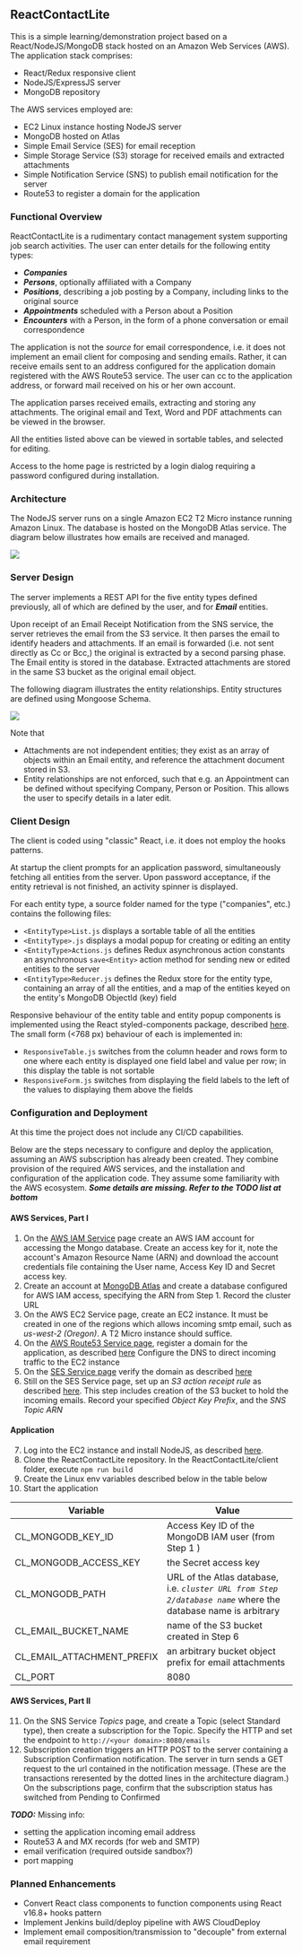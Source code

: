 ## ReactContactLite

This is a simple learning/demonstration project based on a React/NodeJS/MongoDB stack hosted on an Amazon Web Services (AWS). The application stack comprises:

- React/Redux responsive client
- NodeJS/ExpressJS server
- MongoDB repository

The AWS services employed are:

- EC2 Linux instance hosting NodeJS server
- MongoDB hosted on Atlas
- Simple Email Service (SES) for email reception
- Simple Storage Service (S3) storage for received emails and extracted attachments
- Simple Notification Service (SNS) to publish email notification for the server
- Route53 to register a domain for the application

### Functional Overview

ReactContactLite is a rudimentary contact management system supporting job search activities. The user can enter details for the following entity types:

- ***Companies***
- ***Persons***, optionally affiliated with a Company
- ***Positions***, describing a job posting by a Company, including links to the original source
- ***Appointments*** scheduled with a Person about a Position
- ***Encounters*** with a Person, in the form of a phone conversation or email correspondence

The application is not the *source* for email correspondence, i.e. it does not implement an email client for composing and sending emails. Rather, it can receive emails sent to an address configured for the application domain registered with the AWS Route53 service. The user can cc to the application address, or forward mail received on his or her own account. 

The application parses received emails, extracting and storing any attachments. The original email and Text, Word and PDF attachments can be viewed in the browser.

All the entities listed above can be viewed in sortable tables, and selected for editing.

Access to the home page is restricted by a login dialog requiring a password configured during installation. 

### Architecture

The NodeJS server runs on a single Amazon EC2 T2 Micro instance running Amazon Linux. The database is hosted on the MongoDB Atlas service. The diagram below illustrates how emails are received and managed.

![](https://github.com/rtthomas/ReactContactLite/blob/master/documents/ReactcontactLite.gif)

### Server Design

The server implements a REST API for the five entity types defined previously, all of which are defined by the user, and for ***Email*** entities. 

Upon receipt of an Email Receipt Notification from the SNS service, the server retrieves the email from the S3 service. It then parses the email to identify headers and attachments. If an email is forwarded (i.e. not sent directly as Cc or Bcc,) the original is extracted by a second parsing phase. The Email entity is stored in the database. Extracted attachments are stored in the same S3 bucket as the original email object.

The following diagram illustrates the entity relationships. Entity structures are defined using Mongoose Schema.

![](https://github.com/rtthomas/ReactContactLite/blob/master/documents/Entity-Relationship.gif)

Note that
- Attachments are not independent entities; they exist as an array of objects within an Email entity, and reference the attachment document stored in S3.
- Entity relationships are not enforced, such that e.g. an Appointment can be defined without specifying Company, Person or Position. This allows the user to specify details in a later edit. 

### Client Design

The client is coded using "classic" React, i.e. it does not employ the hooks patterns. 

At startup the client prompts for an application password, simultaneously fetching all entities from the server. Upon password acceptance, if the entity retrieval is not finished, an activity spinner is displayed.

For each entity type, a source folder named for the type ("companies", etc.) contains the following files:
- `<EntityType>List.js` displays a sortable table of all the entities
- `<EntityType>.js` displays a modal popup for creating or editing an entity
- `<EntityType>Actions.js` defines Redux asynchronous action constants an asynchronous `save<Entity>` action method for sending new or edited entities to the server
- `<EntityType>Reducer.js` defines the Redux store for the entity type, containing an array of all the entities, and a map of the entities keyed on the entity's MongoDB ObjectId (key) field

Responsive behaviour of the entity table and entity popup components is implemented using the React styled-components package, described [here](https://styled-components.com/docs). The small form (<768 px) behaviour of each is implemented in:
- `ResponsiveTable.js` switches from the column header and rows form to one where each entity is displayed one field label and value per row; in this display the table is not sortable
- `ResponsiveForm.js` switches from displaying the field labels to the left of the values to displaying them above the fields

### Configuration and Deployment

At this time the project does not include any CI/CD capabilities. 

  

Below are the steps necessary to configure and deploy the application, assuming an AWS subscription has already been created. They combine provision of the required AWS services, and the installation and configuration of the application code. They assume some familiarity with the AWS ecosystem. ***Some details are missing. Refer to the TODO list at bottom***

#### AWS Services, Part I

1. On the [AWS IAM Service](https://console.aws.amazon.com/iam/home?region=us-west-2#/home) page create an AWS IAM account for accessing the Mongo database. Create an access key for it, note the account's Amazon Resource Name (ARN) and download the account credentials file containing the User name, Access Key ID and Secret access key.
2. Create an account at [MongoDB Atlas](https://www.mongodb.com/cloud/atlas) and create a database configured for AWS IAM access, specifying the ARN from Step 1. Record the cluster URL
3. On the AWS EC2 Service page, create an EC2 instance. It must be created in one of the regions which allows incoming smtp email, such as *us-west-2 (Oregon)*. A T2 Micro instance should suffice. 
4. On the [AWS Route53 Service page](https://console.aws.amazon.com/route53/home#DomainListing:), register a domain for the application, as described [here](https://docs.aws.amazon.com/Route53/latest/DeveloperGuide/registrar.html) Configure the DNS to direct incoming traffic to the EC2 instance 
5. On the [SES Service page](https://us-west-2.console.aws.amazon.com/ses/home?region=us-west-2#home:) verify the domain as described [here](https://docs.aws.amazon.com/ses/latest/DeveloperGuide/receiving-email-getting-started-verify.html) 
6. Still on the SES Service page, set up an *S3 action receipt rule* as described [here](https://docs.aws.amazon.com/ses/latest/DeveloperGuide/receiving-email-action-s3.html). This step includes creation of the S3 bucket to hold the incoming emails. Record your specified *Object Key Prefix*, and the *SNS Topic ARN*

#### Application 
7. Log into the EC2 instance and install NodeJS, as described [here](https://docs.aws.amazon.com/sdk-for-javascript/v2/developer-guide/setting-up-node-on-ec2-instance.html).
8. Clone the ReactContactLite repository. In the ReactContactLite/client folder, execute `npm run build`
9. Create the Linux env variables described below in the table below
10. Start the application

Variable | Value 
--- | --- 
CL_MONGODB_KEY_ID | Access Key ID of the MongoDB IAM user (from Step 1 )
CL_MONGODB_ACCESS_KEY  | the Secret access key
CL_MONGODB_PATH  | URL of the Atlas database, i.e. *`cluster URL from Step 2/database name`* where the database name is arbitrary
CL_EMAIL_BUCKET_NAME  | name of the S3 bucket created in Step 6
CL_EMAIL_ATTACHMENT_PREFIX | an arbitrary bucket object prefix for email attachments
CL_PORT | 8080 

#### AWS Services, Part II

11. On the SNS Service *Topics* page, and create a Topic (select Standard type), then create a subscription for the Topic. Specify the HTTP and set the endpoint to `http://<your domain>:8080/emails`
12. Subscription creation triggers an HTTP POST to the server containing a Subscription Confirmation notification. The server in turn sends a GET request to the url contained in the notification message. (These are the transactions reresented by the dotted lines in the architecture diagram.) On the subscriptions page, confirm that the subscription status has switched from Pending to Confirmed
   
***TODO:*** Missing info:
- setting the application incoming email address
- Route53 A and MX records (for web and SMTP)
- email verification (required outside sandbox?)
- port mapping
   
### Planned Enhancements 
- Convert React class components to function components using React v16.8+ hooks pattern
- Implement Jenkins build/deploy pipeline with AWS CloudDeploy
- Implement email composition/transmission to "decouple" from external email requirement  
   

